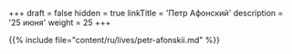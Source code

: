 +++
draft = false
hidden = true
linkTitle = 'Петр Афонский'
description = '25 июня'
weight = 25
+++

{{% include file="content/ru/lives/petr-afonskii.md" %}}
